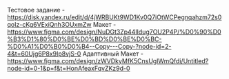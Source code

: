 Тестовое задание - https://disk.yandex.ru/edit/d/4jWRBUKt9WD1Kv0Q7iOtWCPegnqahzm72s0qoIz-cKg6VExiQnh3OUxmZw
Макет - https://www.figma.com/design/NuDGt3Zp44lIdug7OU2P4P/%D0%90%D0%B3%D1%80%D0%BE%D0%BD%D0%BE%D0%BC-%D0%A1%D0%B0%D0%B4--Copy---Copy-?node-id=2-4&t=60Ujg6P8x9Ip8vjS-0
Адаптивный Макет - https://www.figma.com/design/zWVDkyMfK5CnsUglWmQfdi/Untitled?node-id=0-1&p=f&t=HonAfeaxFqvZKz9d-0
